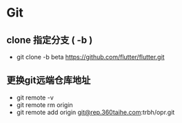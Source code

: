 # Git

## clone 指定分支 (  -b )
  * git clone -b beta https://github.com/flutter/flutter.git

## 更换git远端仓库地址
  * git remote -v
  * git remote rm origin
  * git remote add origin git@rep.360taihe.com:trbh/opr.git